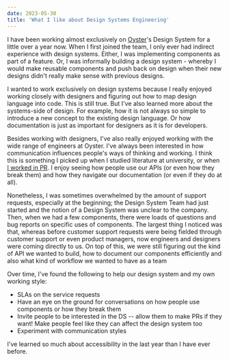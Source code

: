 ```yaml
---
date: 2023-05-30
title: 'What I like about Design Systems Engineering'
---
```


I have been working almost exclusively on [Oyster](oysterhr.com)'s Design System for a little over a year now. When I first joined the team, I only ever had indirect experience with design systems. Either, I was implementing components as part of a feature. Or, I was informally building a design system - whereby I would make reusable components and push back on design when their new designs didn't really make sense with previous designs.

I wanted to work exclusively on design systems because I really enjoyed working closely with designers and figuring out how to map design language into code. This is still true. But I've also learned more about the systems-side of design. For example, how it is not always so simple to introduce a new concept to the existing design language. Or how documentation is just as important for designers as it is for developers.

Besides working with designers, I've also really enjoyed working with the wide range of engineers at Oyster. I've always been interested in how communication influences people's ways of thinking and working. I think this is something I picked up when I studied literature at university, or when [I worked in PR](https://www.lwkchan.com/blog/2020-05-08-everything-is-documentation-making-commits-prs-meaningful). I enjoy seeing how people use our APIs (or even how they break them) and how they navigate our documentation (or even if they do at all).

Nonetheless, I was sometimes overwhelmed by the amount of support requests, especially at the beginning; the Design System Team had just started and the notion of a Design System was unclear to the company. Then, when we had a few components, there were loads of questions and bug reports on specific uses of components. The largest thing I noticed was that, whereas before customer support requests were being fielded through customer support or even product managers, now engineers and designers were coming directly to us. On top of this, we were still figuring out the kind of API we wanted to build, how to document our components efficiently and also what kind of workflow we wanted to have as a team

Over time, I've found the following to help our design system and my own working style:
- SLAs on the service requests
- Have an eye on the ground for conversations on how people use components or how they break them
- Invite people to be interested in the DS -- allow them to make PRs if they want! Make people feel like they can affect the design system too
- Experiment with communication styles

I've learned so much about accessibility in the last year than I have ever before.
